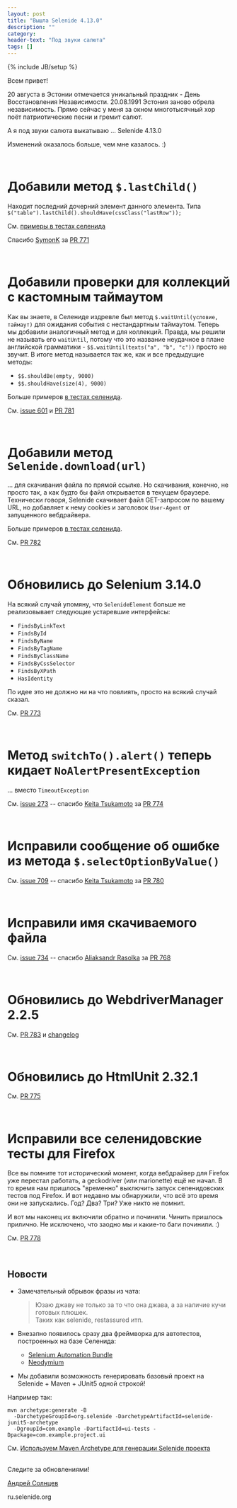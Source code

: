 ```yaml
---
layout: post
title: "Вышла Selenide 4.13.0"
description: ""
category:
header-text: "Под звуки салюта"
tags: []
---
```

{% include JB/setup %}

Всем привет!

20 августа в Эстонии отмечается уникальный праздник - День Восстановления Независимости. 20.08.1991 Эстония заново обрела независимость. 
Прямо сейчас у меня за окном многотысячный хор поёт патриотические песни и гремит салют. 

А я под звуки салюта выкатываю ... Selenide 4.13.0

Изменений оказалось больше, чем мне казалось. :)

<br>

# Добавили метод `$.lastChild()`

Находит последний дочерний элемент данного элемента. Типа `$("table").lastChild().shouldHave(cssClass("lastRow"));`

См. [примеры в тестах селенида](https://github.com/selenide/selenide/blob/master/src/test/java/integration/LastChildTest.java)

Спасибо [SymonK](https://github.com/symonk) за [PR 771](https://github.com/selenide/selenide/pull/771)

<br>

# Добавили проверки для коллекций с кастомным таймаутом 

Как вы знаете, в Селениде издревле был метод `$.waitUntil(условие, таймаут)` для ожидания события с нестандартным таймаутом. 
Теперь мы добавили аналогичный метод и для коллекций. 
Правда, мы решили не называть его `waitUntil`, потому что это название неудачное в плане английской грамматики - 
`$$.waitUntil(texts("a", "b", "c"))` просто не звучит. В итоге метод называется так же, как и все предыдущие методы:

* `$$.shouldBe(empty, 9000)`
* `$$.shouldHave(size(4), 9000)`

Больше примеров [в тестах селенида](https://github.com/selenide/selenide/blob/master/statics/src/test/java/integration/CollectionWaitTest.java).

См. [issue 601](https://github.com/selenide/selenide/issues/601) и [PR 781](https://github.com/selenide/selenide/pull/781)

<br>

# Добавили метод `Selenide.download(url)`

... для скачивания файла по прямой ссылке. Но скачивания, конечно, не просто так, а как будто бы файл открывается в текущем браузере.
Технически говоря, Selenide скачивает файл GET-запросом по вашему URL, но добавляет к нему cookies и заголовок `User-Agent` от запущенного вебдрайвера.

Больше примеров [в тестах селенида](https://github.com/selenide/selenide/blob/master/statics/src/test/java/integration/DirectFileDownloadTest.java).

См. [PR 782](https://github.com/selenide/selenide/pull/782) 

<br>

# Обновились до Selenium 3.14.0

На всякий случай упомяну, что  `SelenideElement` больше не реализовывает следующие устаревшие интерфейсы:
* `FindsByLinkText`
* `FindsById`
* `FindsByName`
* `FindsByTagName`
* `FindsByClassName`
* `FindsByCssSelector`
* `FindsByXPath`
* `HasIdentity`

По идее это не должно ни на что повлиять, просто на всякий случай сказал. 

См. [PR 773](https://github.com/selenide/selenide/pull/773)

<br>

# Метод `switchTo().alert()` теперь кидает `NoAlertPresentException`
... вместо `TimeoutException`

См. [issue 273](https://github.com/selenide/selenide/issues/273)  --  спасибо [Keita Tsukamoto](https://github.com/tsukakei) за [PR 774](https://github.com/selenide/selenide/pull/774)

<br>

# Исправили сообщение об ошибке из метода `$.selectOptionByValue()`

См. [issue 709](https://github.com/selenide/selenide/issues/709)  --  спасибо [Keita Tsukamoto](https://github.com/tsukakei) за [PR 780](https://github.com/selenide/selenide/pull/780)

<br>

# Исправили имя скачиваемого файла

См. [issue 734](https://github.com/selenide/selenide/issues/734)  --  спасибо [Aliaksandr Rasolka](https://github.com/rosolko) за [PR 768](https://github.com/selenide/selenide/pull/768)

<br>

# Обновились до WebdriverManager 2.2.5

См. [PR 783](https://github.com/selenide/selenide/pull/783) и [changelog](https://github.com/bonigarcia/webdrivermanager/blob/master/changelog)

<br>

# Обновились до HtmlUnit 2.32.1

См. [PR 775](https://github.com/selenide/selenide/pull/775)

<br>

# Исправили все селенидовские тесты для Firefox

Все вы помните тот исторический момент, когда вебдрайвер для Firefox уже перестал работать, а geckodriver (или marionette) ещё не начал. 
В то время нам пришлось "временно" выключить запуск селенидовских тестов под Firefox. И вот недавно мы обнаружили, что всё это время они не запускались. Год? Два? Три? Уже никто не помнит.

И вот мы наконец их включили обратно и починили. Чинить пришлось прилично. Не исключено, что заодно мы и какие-то баги починили. :)

См. [PR 778](https://github.com/selenide/selenide/pull/778)

<br>


## Новости

* Замечательный обрывок фразы из чата:
  
  > Юзаю джаву не только за то что она джава, а за наличие кучи готовых плюшек.<br>Таких как selenide, restassured итп.

* Внезапно появилось сразу два фреймворка для автотестов, построенных на базе Селенида:
  * [Selenium Automation Bundle](https://github.com/sysgears/selenium-automation-bundle)
  * [Neodymium](https://github.com/Xceptance/neodymium-library)

* Мы добавили возможность генерировать базовый проект на Selenide + Maven + JUnit5 одной строкой!

Например так:

```
mvn archetype:generate -B
  -DarchetypeGroupId=org.selenide -DarchetypeArtifactId=selenide-junit5-archetype
  -DgroupId=com.example -DartifactId=ui-tests -Dpackage=com.example.project.ui
```

См. [Используем Maven Archetype для генерации Selenide проекта](http://qa-blog.alexei-vinogradov.de/2018/08/quick-start-selenide-maven-junit5/)


<br>
Следите за обновлениями!

[Андрей Солнцев](http://asolntsev.github.io/)

ru.selenide.org
